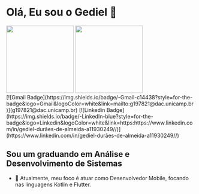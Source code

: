# Olá, Eu sou o Gediel 👋

<div>
  <img height="180em" src="https://github-readme-stats.vercel.app/api?username=Gediel99&show_icons=true&theme=dracula&include_all_commits=true&count_private=true"/>
  <img height="180em" src="https://github-readme-stats.vercel.app/api/top-langs/?username=Gediel99&layout=compact&langs_count=7&theme=dracula"/>
</div>

<div>
  [![Gmail Badge](https://img.shields.io/badge/-Gmail-c14438?style=for-the-badge&logo=Gmail&logoColor=white&link=mailto:g197821@dac.unicamp.br)](g197821@dac.unicamp.br)
  [![Linkedin Badge](https://img.shields.io/badge/-LinkedIn-blue?style=for-the-badge&logo=Linkedin&logoColor=white&link=https:https://www.linkedin.com/in/gediel-durães-de-almeida-a11930249//)](https://www.linkedin.com/in/gediel-durães-de-almeida-a11930249//)  
</div>

## Sou um graduando em Análise e Desenvolvimento de Sistemas

- 📱  Atualmente, meu foco é atuar como Desenvolvedor Mobile, focando nas linguagens Kotlin e Flutter.
